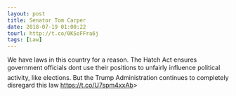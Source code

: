 ```yaml
---
layout: post
title: Senator Tom Carper
date: 2018-07-19 01:00:22
tourl: http://t.co/0KSoFFra6j
tags: [Law]
---
```

We have laws in this country for a reason. The Hatch Act ensures government officials dont use their positions to unfairly influence political activity, like elections. But the Trump Administration continues to completely disregard this law 
https://t.co/U7spm4xxAb&gt;